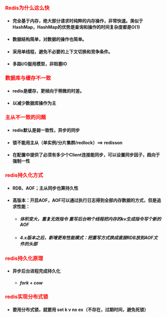 ### <font color='red'>Redis为什么这么快</font>



- #### 完全基于内存，绝大部分请求时纯粹的内存操作，非常快速。类似于HashMap，HashMap的优势是查询和操作的时间复杂度都是O(1)

- #### 数据结构简单，对数据的操作也简单。

- #### 采用单线程，避免不必要的上下文切换和竞争条件。

- #### 多路I/O服用模型，非阻塞IO







### <font color='red'>数据库与缓存不一致</font>



- #### redis是缓存，更倾向于稍微的时差。

- #### 以减少数据库操作为主





### <font color='red'>主从不一致的问题</font>



- #### redis默认是弱一致性，异步的同步

- #### 锁不能用主从（单实例/分片集群/redlock）==> redisson

- #### 在配置中提供了必须有多少个Client连接能同步，可以设置同步因子，趋向于强制一性





### <font color='red'>redis持久化方式</font>



- #### RDB、AOF；主从同步也算持久性

- #### 高版本：开启AOF，AOF可以通过执行日志得到全部内存数据的方式，但是追求性能：

  - ##### 体积变大，重复无效指令  重写后台哟个线程把内存的kv生成指令写个新的AOF

  - ##### 4.x版本之后，新增更有性能模式：把重写方式换成直接RDB放到AOF文件的头部







### <font color='red'>redis持久化原理</font>



- #### 异步后台进程完成持久化

  - ##### fork + cow







### <font color='red'>redis实现分布式锁</font>



- #### 要用分布式锁，就要用 set k v nx ex（不存在，过期时间，避免死锁）

